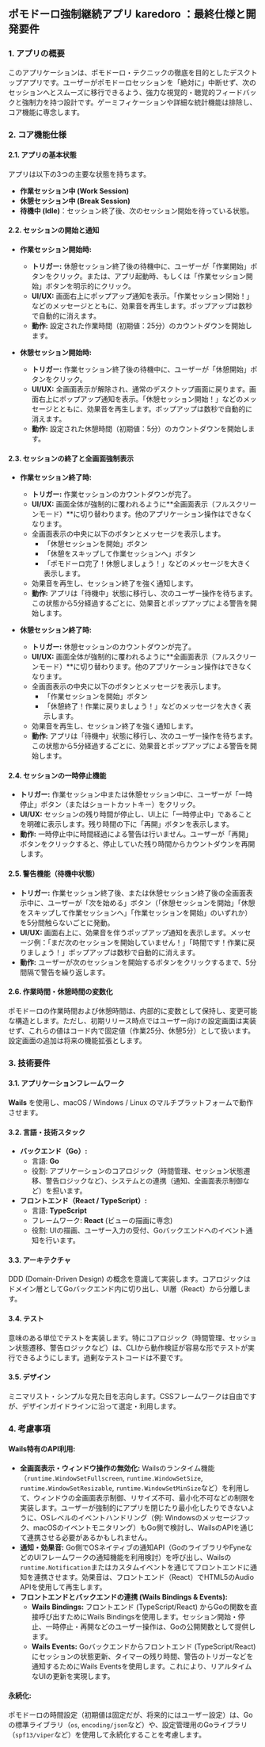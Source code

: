 ## ポモドーロ強制継続アプリ karedoro ：最終仕様と開発要件

### 1. アプリの概要
このアプリケーションは、ポモドーロ・テクニックの徹底を目的としたデスクトップアプリです。ユーザーがポモドーロセッションを「絶対に」中断せず、次のセッションへとスムーズに移行できるよう、強力な視覚的・聴覚的フィードバックと強制力を持つ設計です。ゲーミフィケーションや詳細な統計機能は排除し、コア機能に専念します。

### 2. コア機能仕様

#### 2.1. アプリの基本状態
アプリは以下の3つの主要な状態を持ちます。

* **作業セッション中 (Work Session)**
* **休憩セッション中 (Break Session)**
* **待機中 (Idle)**：セッション終了後、次のセッション開始を待っている状態。

#### 2.2. セッションの開始と通知

* **作業セッション開始時:**
    * **トリガー:** 休憩セッション終了後の待機中に、ユーザーが「作業開始」ボタンをクリック。または、アプリ起動時、もしくは「作業セッション開始」ボタンを明示的にクリック。
    * **UI/UX:** 画面右上にポップアップ通知を表示。「作業セッション開始！」などのメッセージとともに、効果音を再生します。ポップアップは数秒で自動的に消えます。
    * **動作:** 設定された作業時間（初期値：25分）のカウントダウンを開始します。

* **休憩セッション開始時:**
    * **トリガー:** 作業セッション終了後の待機中に、ユーザーが「休憩開始」ボタンをクリック。
    * **UI/UX:** 全画面表示が解除され、通常のデスクトップ画面に戻ります。画面右上にポップアップ通知を表示。「休憩セッション開始！」などのメッセージとともに、効果音を再生します。ポップアップは数秒で自動的に消えます。
    * **動作:** 設定された休憩時間（初期値：5分）のカウントダウンを開始します。

#### 2.3. セッションの終了と全画面強制表示

* **作業セッション終了時:**
    * **トリガー:** 作業セッションのカウントダウンが完了。
    * **UI/UX:** 画面全体が強制的に覆われるように**全画面表示（フルスクリーンモード）**に切り替わります。他のアプリケーション操作はできなくなります。
    * 全画面表示の中央に以下のボタンとメッセージを表示します。
        * 「休憩セッションを開始」ボタン
        * 「休憩をスキップして作業セッションへ」ボタン
        * 「ポモドーロ完了！休憩しましょう！」などのメッセージを大きく表示します。
    * 効果音を再生し、セッション終了を強く通知します。
    * **動作:** アプリは「待機中」状態に移行し、次のユーザー操作を待ちます。この状態から5分経過するごとに、効果音とポップアップによる警告を開始します。

* **休憩セッション終了時:**
    * **トリガー:** 休憩セッションのカウントダウンが完了。
    * **UI/UX:** 画面全体が強制的に覆われるように**全画面表示（フルスクリーンモード）**に切り替わります。他のアプリケーション操作はできなくなります。
    * 全画面表示の中央に以下のボタンとメッセージを表示します。
        * 「作業セッションを開始」ボタン
        * 「休憩終了！作業に戻りましょう！」などのメッセージを大きく表示します。
    * 効果音を再生し、セッション終了を強く通知します。
    * **動作:** アプリは「待機中」状態に移行し、次のユーザー操作を待ちます。この状態から5分経過するごとに、効果音とポップアップによる警告を開始します。

#### 2.4. セッションの一時停止機能

* **トリガー:** 作業セッション中または休憩セッション中に、ユーザーが「一時停止」ボタン（またはショートカットキー）をクリック。
* **UI/UX:** セッションの残り時間が停止し、UI上に「一時停止中」であることを明確に表示します。残り時間の下に「再開」ボタンを表示します。
* **動作:** 一時停止中に時間経過による警告は行いません。ユーザーが「再開」ボタンをクリックすると、停止していた残り時間からカウントダウンを再開します。

#### 2.5. 警告機能（待機中状態）

* **トリガー:** 作業セッション終了後、または休憩セッション終了後の全画面表示中に、ユーザーが「次を始める」ボタン（「休憩セッションを開始」「休憩をスキップして作業セッションへ」「作業セッションを開始」のいずれか）を5分間触らないごとに発動。
* **UI/UX:** 画面右上に、効果音を伴うポップアップ通知を表示します。メッセージ例：「まだ次のセッションを開始していません！」「時間です！作業に戻りましょう！」ポップアップは数秒で自動的に消えます。
* **動作:** ユーザーが次のセッションを開始するボタンをクリックするまで、5分間隔で警告を繰り返します。

#### 2.6. 作業時間・休憩時間の変数化
ポモドーロの作業時間および休憩時間は、内部的に変数として保持し、変更可能な構造とします。ただし、初期リリース時点ではユーザー向けの設定画面は実装せず、これらの値はコード内で固定値（作業25分、休憩5分）として扱います。設定画面の追加は将来の機能拡張とします。

### 3. 技術要件

#### 3.1. アプリケーションフレームワーク
**Wails** を使用し、macOS / Windows / Linux のマルチプラットフォームで動作させます。

#### 3.2. 言語・技術スタック

* **バックエンド（Go）:**
    * 言語: **Go**
    * 役割: アプリケーションのコアロジック（時間管理、セッション状態遷移、警告ロジックなど）、システムとの連携（通知、全画面表示制御など）を担います。
* **フロントエンド（React / TypeScript）:**
    * 言語: **TypeScript**
    * フレームワーク: **React** (ビューの描画に専念)
    * 役割: UIの描画、ユーザー入力の受付、Goバックエンドへのイベント通知を行います。

#### 3.3. アーキテクチャ
DDD (Domain-Driven Design) の概念を意識して実装します。コアロジックはドメイン層としてGoバックエンド内に切り出し、UI層（React）から分離します。

#### 3.4. テスト
意味のある単位でテストを実装します。特にコアロジック（時間管理、セッション状態遷移、警告ロジックなど）は、CLIから動作検証が容易な形でテストが実行できるようにします。過剰なテストコードは不要です。

#### 3.5. デザイン
ミニマリスト・シンプルな見た目を志向します。CSSフレームワークは自由ですが、デザインガイドラインに沿って選定・利用します。

### 4. 考慮事項

#### Wails特有のAPI利用:
* **全画面表示・ウィンドウ操作の無効化:** Wailsのランタイム機能（`runtime.WindowSetFullscreen`, `runtime.WindowSetSize`, `runtime.WindowSetResizable`, `runtime.WindowSetMinSize`など）を利用して、ウィンドウの全画面表示制御、リサイズ不可、最小化不可などの制限を実装します。ユーザーが強制的にアプリを閉じたり最小化したりできないように、OSレベルのイベントハンドリング（例: Windowsのメッセージフック、macOSのイベントモニタリング）もGo側で検討し、WailsのAPIを通じて連携させる必要があるかもしれません。
* **通知・効果音:** Go側でOSネイティブの通知API（GoのライブラリやFyneなどのUIフレームワークの通知機能を利用検討）を呼び出し、Wailsの`runtime.Notification`またはカスタムイベントを通じてフロントエンドに通知を連携させます。効果音は、フロントエンド（React）でHTML5のAudio APIを使用して再生します。
* **フロントエンドとバックエンドの連携 (Wails Bindings & Events):**
    * **Wails Bindings:** フロントエンド (TypeScript/React) からGoの関数を直接呼び出すためにWails Bindingsを使用します。セッション開始・停止、一時停止・再開などのユーザー操作は、Goの公開関数として提供します。
    * **Wails Events:** Goバックエンドからフロントエンド (TypeScript/React) にセッションの状態更新、タイマーの残り時間、警告のトリガーなどを通知するためにWails Eventsを使用します。これにより、リアルタイムなUIの更新を実現します。

#### 永続化:
ポモドーロの時間設定（初期値は固定だが、将来的にはユーザー設定）は、Goの標準ライブラリ（`os`, `encoding/json`など）や、設定管理用のGoライブラリ（`spf13/viper`など）を使用して永続化することを考慮します。
